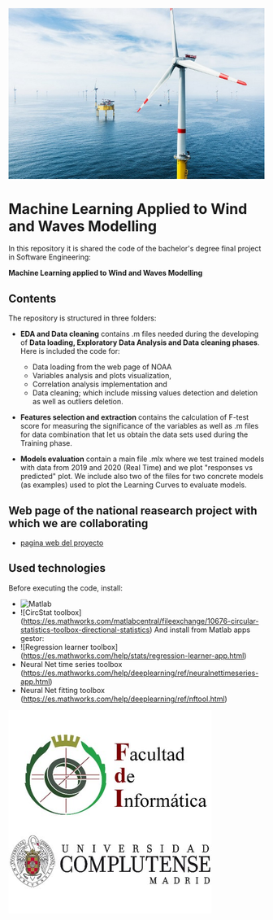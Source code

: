 ![FOWT](https://github.com/MontseSacie/Machine-Learning-and-Big-Data/blob/master/imagenes_tfg/ini.jpg)

# Machine Learning Applied to Wind and Waves Modelling
In this repository it is shared the code of the bachelor's degree final project in Software Engineering:

**Machine Learning applied to Wind and Waves Modelling**

## Contents
The repository is structured in three folders:
- **EDA and Data cleaning** contains .m files needed during the developing of **Data loading, Exploratory Data Analysis and Data cleaning phases**. Here is included the code for:
    - Data loading from the web page of NOAA
    - Variables analysis and plots visualization, 
    - Correlation analysis implementation and 
    - Data cleaning; which include missing values detection and deletion as well as outliers deletion.

- **Features selection and extraction** contains the calculation of F-test score for measuring the significance of the variables as well as .m files for data combination that let us obtain the data sets used during the Training phase.

- **Models evaluation** contain a main file .mlx where we test trained models with data from 2019 and 2020 (Real Time) and we plot "responses vs predicted" plot. We include also two of the files for two concrete models (as examples) used to plot the Learning Curves to evaluate models.

## Web page of the national reasearch project with which we are collaborating
- [pagina web del proyecto](http://www.floatingwindturbineucm.com/)

## Used technologies 
Before executing the code, install:
 - ![Matlab](https://es.mathworks.com/downloads/)
 - ![CircStat toolbox] (https://es.mathworks.com/matlabcentral/fileexchange/10676-circular-statistics-toolbox-directional-statistics)
 And install from Matlab apps gestor:
 - ![Regression learner toolbox] (https://es.mathworks.com/help/stats/regression-learner-app.html)
 - Neural Net time series toolbox (https://es.mathworks.com/help/deeplearning/ref/neuralnettimeseries-app.html)
 - Neural Net fitting toolbox (https://es.mathworks.com/help/deeplearning/ref/nftool.html)
 
![ucm](https://github.com/MontseSacie/Machine-Learning-and-Big-Data/blob/master/imagenes_tfg/LOGODOBLE.jpg)
